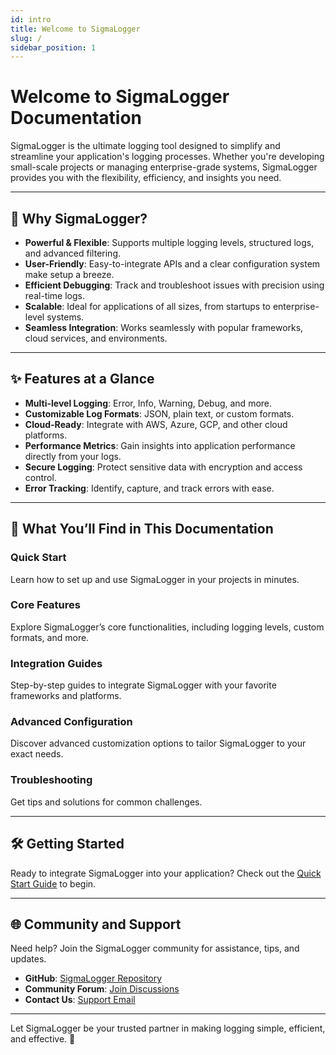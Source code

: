```yaml
---
id: intro
title: Welcome to SigmaLogger
slug: /
sidebar_position: 1
---
```


# Welcome to **SigmaLogger** Documentation

SigmaLogger is the ultimate logging tool designed to simplify and streamline your application's logging processes. Whether you're developing small-scale projects or managing enterprise-grade systems, SigmaLogger provides you with the flexibility, efficiency, and insights you need.

---

## 🚀 Why SigmaLogger?

- **Powerful & Flexible**: Supports multiple logging levels, structured logs, and advanced filtering.
- **User-Friendly**: Easy-to-integrate APIs and a clear configuration system make setup a breeze.
- **Efficient Debugging**: Track and troubleshoot issues with precision using real-time logs.
- **Scalable**: Ideal for applications of all sizes, from startups to enterprise-level systems.
- **Seamless Integration**: Works seamlessly with popular frameworks, cloud services, and environments.

---

## ✨ Features at a Glance

- **Multi-level Logging**: Error, Info, Warning, Debug, and more.
- **Customizable Log Formats**: JSON, plain text, or custom formats.
- **Cloud-Ready**: Integrate with AWS, Azure, GCP, and other cloud platforms.
- **Performance Metrics**: Gain insights into application performance directly from your logs.
- **Secure Logging**: Protect sensitive data with encryption and access control.
- **Error Tracking**: Identify, capture, and track errors with ease.

---

## 📖 What You’ll Find in This Documentation

### Quick Start
Learn how to set up and use SigmaLogger in your projects in minutes.

### Core Features
Explore SigmaLogger’s core functionalities, including logging levels, custom formats, and more.

### Integration Guides
Step-by-step guides to integrate SigmaLogger with your favorite frameworks and platforms.

### Advanced Configuration
Discover advanced customization options to tailor SigmaLogger to your exact needs.

### Troubleshooting
Get tips and solutions for common challenges.

---

## 🛠️ Getting Started

Ready to integrate SigmaLogger into your application? Check out the [Quick Start Guide](./quick-start.md) to begin.

---

## 🌐 Community and Support

Need help? Join the SigmaLogger community for assistance, tips, and updates.

- **GitHub**: [SigmaLogger Repository](https://github.com/your-repo)
- **Community Forum**: [Join Discussions](https://community.sigmalogger.com)
- **Contact Us**: [Support Email](mailto:support@sigmalogger.com)

---

Let SigmaLogger be your trusted partner in making logging simple, efficient, and effective. 🚀
